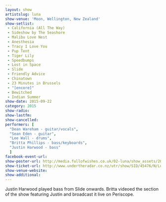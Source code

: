 ```yaml
---
layout: show
artistslug: luna
show-venue: 'Moon, Wellington, New Zealand'
show-setlist: 
 - California (All The Way)
 - Sideshow by The Seashore
 - Malibu Love Nest
 - Anesthesia
 - Tracy I Love You
 - Pup Tent
 - Tiger Lily
 - Speedbumps
 - Lost in Space
 - Slide
 - Friendly Advice
 - Chinatown
 - 23 Minutes in Brussels
 - "[encore]"
 - Bewitched
 - Indian Summer
show-date: 2015-09-22
category: 2015
show-radio: 
show-lastfm: 
show-cancelled: 
performers: [
  "Dean Wareham - guitar/vocals",
  "Sean Eden - guitar",
  "Lee Wall - drums",
  "Britta Phillips - bass/keyboards",
  "Justin Harwood - bass"
  ]
facebook-event-url: 
show-poster-url: http://media.fullofwishes.co.uk/02-luna/show_assets/2015-australia-nz/luna-2015-aus-nz.jpg
show-ticket-url: http://www.undertheradar.co.nz/utr/show/SID/45476/N/Luna.utr
show-venue-website: 
show-additional: 
---
```

Justin Harwood played bass from Slide onwards. Britta videoed the section of the show featuring Justin and broadcast it live on Periscope.

